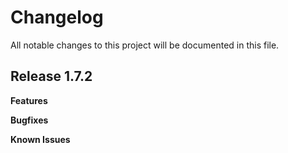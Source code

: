 # Changelog

All notable changes to this project will be documented in this file.

## Release 1.7.2

**Features**

**Bugfixes**

**Known Issues**
